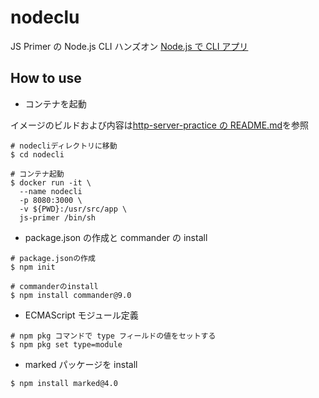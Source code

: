 # nodeclu

JS Primer の Node.js CLI ハンズオン
[Node.js で CLI アプリ](https://jsprimer.net/use-case/nodecli/)

## How to use

- コンテナを起動

イメージのビルドおよび内容は[http-server-practice の README.md](../http-server-practice/README.md)を参照

```
# nodecliディレクトリに移動
$ cd nodecli

# コンテナ起動
$ docker run -it \
  --name nodecli
  -p 8080:3000 \
  -v ${PWD}:/usr/src/app \
  js-primer /bin/sh
```

- package.json の作成と commander の install

```
# package.jsonの作成
$ npm init

# commanderのinstall
$ npm install commander@9.0
```

- ECMAScript モジュール定義

```
# npm pkg コマンドで type フィールドの値をセットする
$ npm pkg set type=module
```

- marked パッケージを install

```
$ npm install marked@4.0
```
